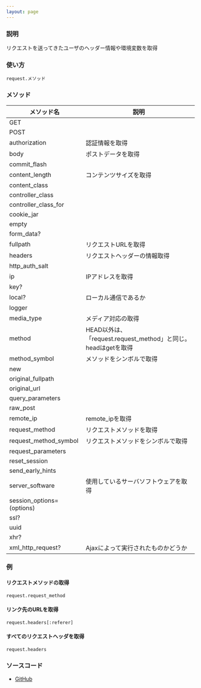 ```yaml
---
layout: page
---
```

### 説明
リクエストを送ってきたユーザのヘッダー情報や環境変数を取得

### 使い方
    request.メソッド

### メソッド

メソッド名                  | 説明
------------------------- | -----------------------------------------------
GET                       |
POST                      |
authorization             | 認証情報を取得
body                      | ポストデータを取得
commit_flash              |
content_length            | コンテンツサイズを取得
content_class             |
controller_class          |
controller_class_for      |
cookie_jar                |
empty                     |
form_data?                |
fullpath                  | リクエストURLを取得
headers                   | リクエストヘッダーの情報取得
http_auth_salt            |
ip                        | IPアドレスを取得
key?                      |
local?                    | ローカル通信であるか
logger                    |
media_type                | メディア対応の取得
method                    | HEAD以外は、「request.request_method」と同じ。headはgetを取得
method_symbol             | メソッドをシンボルで取得
new                       |
original_fullpath         |
original_url              |
query_parameters          |
raw_post                  |
remote_ip                 | remote_ipを取得
request_method            | リクエストメソッドを取得
request_method_symbol     | リクエストメソッドをシンボルで取得
request_parameters        |
reset_session             |
send_early_hints          |
server_software           | 使用しているサーバソフトウェアを取得
session_options=(options) |
ssl?                      |
uuid                      |
xhr?                      |
xml_http_request?         | Ajaxによって実行されたものかどうか

### 例
#### リクエストメソッドの取得
    request.request_method

#### リンク先のURLを取得
    request.headers[:referer]

#### すべてのリクエストヘッダを取得
    request.headers

### ソースコード
* [GitHub](https://github.com/rails/rails/blob/f33d52c95217212cbacc8d5e44b5a8e3cdc6f5b3/actionpack/lib/action_dispatch/http/request.rb)